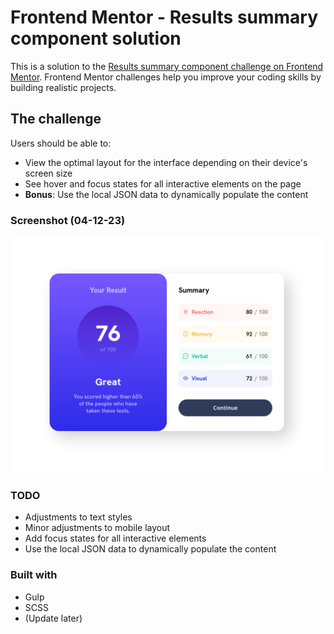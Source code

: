 # Frontend Mentor - Results summary component solution

This is a solution to the [Results summary component challenge on Frontend Mentor](https://www.frontendmentor.io/challenges/results-summary-component-CE_K6s0maV). Frontend Mentor challenges help you improve your coding skills by building realistic projects. 

## The challenge

Users should be able to:

- View the optimal layout for the interface depending on their device's screen size
- See hover and focus states for all interactive elements on the page
- **Bonus**: Use the local JSON data to dynamically populate the content

### Screenshot (04-12-23)

![](preview/screenshot.png)

### TODO

* Adjustments to text styles
* Minor adjustments to mobile layout
* Add focus states for all interactive elements
* Use the local JSON data to dynamically populate the content

### Built with

- Gulp
- SCSS
- (Update later)
